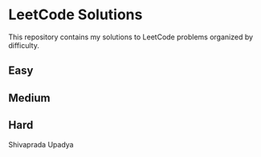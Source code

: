 # LeetCode Solutions

This repository contains my solutions to LeetCode problems organized by difficulty.

## Easy


## Medium


## Hard

Shivaprada Upadya

